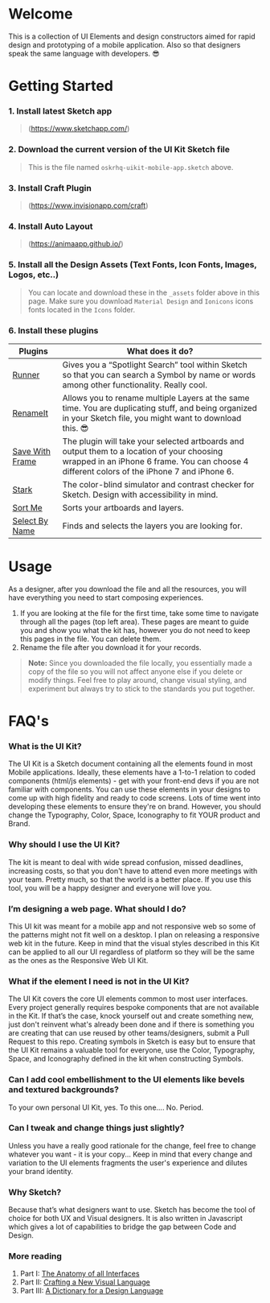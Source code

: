 # **Welcome**
This is a collection of UI Elements and design constructors aimed for rapid design and prototyping of a mobile application. Also so that designers speak the same language with developers. 😎 

# 

# **Getting Started**

### 1. Install latest Sketch app 
> (https://www.sketchapp.com/)
    
### 2. Download the current version of the UI Kit Sketch file
> This is the file named `oskrhq-uikit-mobile-app.sketch` above.

### 3. Install Craft Plugin 
> (https://www.invisionapp.com/craft)
<!-- > If you are running into problems, see this [Document]. -->
    
### 4. Install Auto Layout
> (https://animaapp.github.io/) 

### 5. Install all the Design Assets (Text Fonts, Icon Fonts, Images, Logos, etc..)
> You can locate and download these in the `_assets` folder above in this page. Make sure you download `Material Design` and `Ionicons` icons fonts located in the `Icons` folder. 

### 6. Install these plugins
| Plugins  | What does it do? |
| ------------ | ------ |
| [Runner](http://sketchrunner.com/) | Gives you a “Spotlight Search” tool within Sketch so that you can search a Symbol by name or words among other functionality. Really cool.  |
| [RenameIt](https://github.com/rodi01/RenameIt) | Allows you to rename multiple Layers at the same time. You are duplicating stuff, and being organized in your Sketch file, you might want to download this. 😎  |
| [Save With Frame](https://github.com/redgell/Save-with-Frame) | The plugin will take your selected artboards and output them to a location of your choosing wrapped in an iPhone 6 frame. You can choose 4 different colors of the iPhone 7 and iPhone 6. |
| [Stark](https://github.com/stark-contrast/stark-sketch-plugin) | The color-blind simulator and contrast checker for Sketch. Design with accessibility in mind. |
| [Sort Me](https://github.com/romashamin/sort-me-sketch) | Sorts your artboards and layers. |
| [Select By Name](https://github.com/arturmuller/select-layers-by-name) | Finds and selects the layers you are looking for. |

#
# **Usage**
As a designer, after you download the file and all the resources, you will have everything you need to start composing experiences. 

1) If you are looking at the file for the first time, take some time to navigate through all the pages (top left area). These pages are meant to guide you and show you what the kit has, however you do not need to keep this pages in the file. You can delete them.
2) Rename the file after you download it for your records.

> **Note:** Since you downloaded the file locally, you essentially made a copy of the file so you will not affect anyone else if you delete or modify things. Feel free to play around, change visual styling, and experiment but always try to stick to the standards you put together. 


#
# FAQ's

### What is the UI Kit?
The UI Kit is a Sketch document containing all the elements found in most Mobile applications. Ideally, these elements have a 1-to-1 relation to coded components (html/js elements) - get with your front-end devs if you are not familiar with components. You can use these elements in your designs to come up with high fidelity and ready to code screens. Lots of time went into developing these elements to ensure they're on brand. However, you should change the Typography, Color, Space, Iconography to fit YOUR product and Brand.

### Why should I use the UI Kit?
The kit is meant to deal with wide spread confusion, missed deadlines, increasing costs, so that you don't have to attend even more meetings with your team. Pretty much, so that the world is a better place. If you use this tool, you will be a happy designer and everyone will love you.

### I’m designing a web page. What should I do?
This UI kit was meant for a mobile app and not responsive web so some of the patterns might not fit well on a desktop. I plan on releasing a responsive web kit in the future. Keep in mind that the visual styles described in this Kit can be applied to all our UI regardless of platform so they will be the same as the ones as the Responsive Web UI Kit. 

### What if the element I need is not in the UI Kit?
The UI Kit covers the core UI elements common to most user interfaces. Every project generally requires bespoke components that are not available in the Kit. If that’s the case, knock yourself out and create something new, just don't reinvent what's already been done and if there is something you are creating that can use reused by other teams/designers, submit a Pull Request to this repo. Creating symbols in Sketch is easy but to ensure that the UI Kit remains a valuable tool for everyone, use the Color, Typography, Space, and Iconography defined in the kit when constructing Symbols. 

### Can I add cool embellishment to the UI elements like bevels and textured backgrounds?
To your own personal UI Kit, yes. To this one.... No. Period. 

### Can I tweak and change things just slightly?
Unless you have a really good rationale for the change, feel free to change whatever you want - it is your copy... Keep in mind that every change and variation to the UI elements fragments the user's experience and dilutes your brand identity.

### Why Sketch?
Because that’s what designers want to use. Sketch has become the tool of choice for both UX and Visual designers. It is also written in Javascript which gives a lot of capabilities to bridge the gap between Code and Design.

### More reading

1) Part I: [The Anatomy of all Interfaces](https://medium.muz.li/the-anatomy-of-all-digital-interfaces-11d43f55eaf)
2) Part II: [Crafting a New Visual Language](https://medium.muz.li/crafting-a-new-visual-language-912d3ac8df43)
2) Part III: [A Dictionary for a Design Language](https://blog.prototypr.io/a-dictionary-for-a-design-language-3afae1579586)
